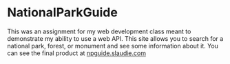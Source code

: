 # NationalParkGuide
This was an assignment for my web development class meant to demonstrate my ability to use a web API. This site allows you to search for a national park, forest, or monument and see some information about it.
You can see the final product at [npguide.slaudie.com](http://npguide.slaudie.com)
